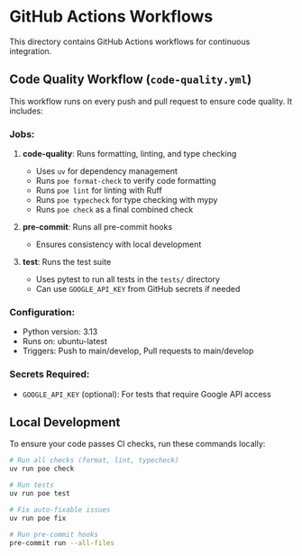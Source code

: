 # GitHub Actions Workflows

This directory contains GitHub Actions workflows for continuous integration.

## Code Quality Workflow (`code-quality.yml`)

This workflow runs on every push and pull request to ensure code quality. It includes:

### Jobs:

1. **code-quality**: Runs formatting, linting, and type checking
   - Uses `uv` for dependency management
   - Runs `poe format-check` to verify code formatting
   - Runs `poe lint` for linting with Ruff
   - Runs `poe typecheck` for type checking with mypy
   - Runs `poe check` as a final combined check

2. **pre-commit**: Runs all pre-commit hooks
   - Ensures consistency with local development

3. **test**: Runs the test suite
   - Uses pytest to run all tests in the `tests/` directory
   - Can use `GOOGLE_API_KEY` from GitHub secrets if needed

### Configuration:

- Python version: 3.13
- Runs on: ubuntu-latest
- Triggers: Push to main/develop, Pull requests to main/develop

### Secrets Required:

- `GOOGLE_API_KEY` (optional): For tests that require Google API access

## Local Development

To ensure your code passes CI checks, run these commands locally:

```bash
# Run all checks (format, lint, typecheck)
uv run poe check

# Run tests
uv run poe test

# Fix auto-fixable issues
uv run poe fix

# Run pre-commit hooks
pre-commit run --all-files
```